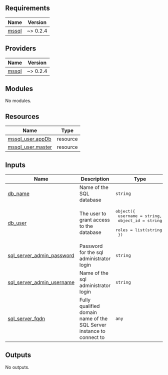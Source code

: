 <!-- BEGIN_TF_DOCS -->
## Requirements

| Name | Version |
|------|---------|
| <a name="requirement_mssql"></a> [mssql](#requirement\_mssql) | ~> 0.2.4 |

## Providers

| Name | Version |
|------|---------|
| <a name="provider_mssql"></a> [mssql](#provider\_mssql) | ~> 0.2.4 |

## Modules

No modules.

## Resources

| Name | Type |
|------|------|
| [mssql_user.appDb](https://registry.terraform.io/providers/betr-io/mssql/latest/docs/resources/user) | resource |
| [mssql_user.master](https://registry.terraform.io/providers/betr-io/mssql/latest/docs/resources/user) | resource |

## Inputs

| Name | Description | Type | Default | Required |
|------|-------------|------|---------|:--------:|
| <a name="input_db_name"></a> [db\_name](#input\_db\_name) | Name of the SQL database | `string` | n/a | yes |
| <a name="input_db_user"></a> [db\_user](#input\_db\_user) | The user to grant access to the database | <pre>object({<br>    username  = string,<br>    object_id = string,<br>    roles     = list(string)<br>  })</pre> | n/a | yes |
| <a name="input_sql_server_admin_password"></a> [sql\_server\_admin\_password](#input\_sql\_server\_admin\_password) | Password for the sql administrator login | `string` | n/a | yes |
| <a name="input_sql_server_admin_username"></a> [sql\_server\_admin\_username](#input\_sql\_server\_admin\_username) | Name of the sql administrator login | `string` | n/a | yes |
| <a name="input_sql_server_fqdn"></a> [sql\_server\_fqdn](#input\_sql\_server\_fqdn) | Fully qualified domain name of the SQL Server instance to connect to | `any` | n/a | yes |

## Outputs

No outputs.
<!-- END_TF_DOCS -->
